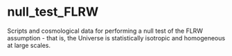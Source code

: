 # null_test_FLRW
Scripts and cosmological data for performing a null test of the FLRW assumption - that is, the Universe is statistically isotropic and homogeneous at large scales. 
